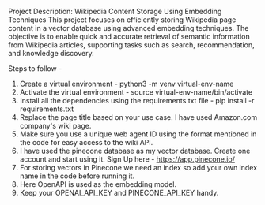 Project Description: Wikipedia Content Storage Using Embedding Techniques
This project focuses on efficiently storing Wikipedia page content in a vector database using advanced embedding techniques. The objective is to enable quick and accurate retrieval of semantic information from Wikipedia articles, supporting tasks such as search, recommendation, and knowledge discovery.

Steps to follow - 
1. Create a virtual environment - python3 -m venv virtual-env-name
2. Activate the virtual environment - source virtual-env-name/bin/activate
3. Install all the dependencies using the requirements.txt file - pip install -r requirements.txt
4. Replace the page title based on your use case. I have used Amazon.com company's wiki page.
5. Make sure you use a unique web agent ID using the format mentioned in the code for easy access to the wiki API.
6. I have used the pinecone database as my vector database. Create one account and start using it. Sign Up here - https://app.pinecone.io/
7. For storing vectors in Pinecone we need an index so add your own index name in the code before running it.
8. Here OpenAPI is used as the embedding model.
9. Keep your OPENAI_API_KEY and PINECONE_API_KEY handy.
